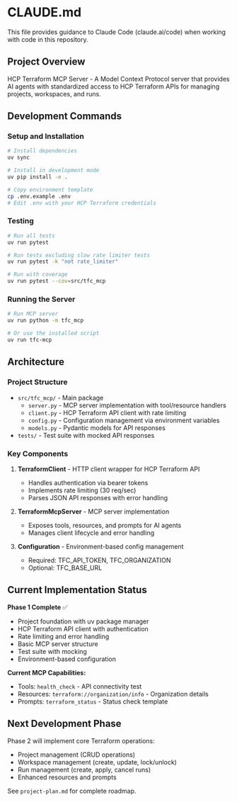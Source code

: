 # CLAUDE.md

This file provides guidance to Claude Code (claude.ai/code) when working with code in this repository.

## Project Overview

HCP Terraform MCP Server - A Model Context Protocol server that provides AI agents with standardized access to HCP Terraform APIs for managing projects, workspaces, and runs.

## Development Commands

### Setup and Installation
```bash
# Install dependencies
uv sync

# Install in development mode
uv pip install -e .

# Copy environment template
cp .env.example .env
# Edit .env with your HCP Terraform credentials
```

### Testing
```bash
# Run all tests
uv run pytest

# Run tests excluding slow rate limiter tests
uv run pytest -k "not rate_limiter"

# Run with coverage
uv run pytest --cov=src/tfc_mcp
```

### Running the Server
```bash
# Run MCP server
uv run python -m tfc_mcp

# Or use the installed script
uv run tfc-mcp
```

## Architecture

### Project Structure
- `src/tfc_mcp/` - Main package
  - `server.py` - MCP server implementation with tool/resource handlers
  - `client.py` - HCP Terraform API client with rate limiting
  - `config.py` - Configuration management via environment variables
  - `models.py` - Pydantic models for API responses
- `tests/` - Test suite with mocked API responses

### Key Components

1. **TerraformClient** - HTTP client wrapper for HCP Terraform API
   - Handles authentication via bearer tokens
   - Implements rate limiting (30 req/sec)
   - Parses JSON API responses with error handling

2. **TerraformMcpServer** - MCP server implementation
   - Exposes tools, resources, and prompts for AI agents
   - Manages client lifecycle and error handling

3. **Configuration** - Environment-based config management
   - Required: TFC_API_TOKEN, TFC_ORGANIZATION
   - Optional: TFC_BASE_URL

## Current Implementation Status

**Phase 1 Complete** ✅
- Project foundation with uv package manager
- HCP Terraform API client with authentication
- Rate limiting and error handling
- Basic MCP server structure
- Test suite with mocking
- Environment-based configuration

**Current MCP Capabilities:**
- Tools: `health_check` - API connectivity test
- Resources: `terraform://organization/info` - Organization details
- Prompts: `terraform_status` - Status check template

## Next Development Phase

Phase 2 will implement core Terraform operations:
- Project management (CRUD operations)
- Workspace management (create, update, lock/unlock)
- Run management (create, apply, cancel runs)
- Enhanced resources and prompts

See `project-plan.md` for complete roadmap.